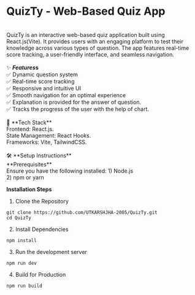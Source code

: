 # QuizTy - Web-Based Quiz App 
<br/>
QuizTy is an interactive web-based quiz application built using React.js(Vite). It provides users with an engaging platform to test their knowledge across various types of question. The app features real-time score tracking, a user-friendly interface, and seamless navigation.<br/>
<br/>
✨ <strong><i>Features</i>s</strong><br/>
✅ Dynamic question system<br/>
✅ Real-time score tracking<br/>
✅ Responsive and intuitive UI<br/>
✅ Smooth navigation for an optimal experience<br/>
✅ Explanation is provided for the answer of question.<br/>
✅ Tracks the progress of the user with the help of chart.<br/>
<br/>
🚀 **Tech Stack**<br/>
Frontend: React.js.<br/>
State Management: React Hooks.<br/>
Frameworks: Vite, TailwindCSS.<br/>
<br/>
🛠️ **Setup Instructions**<br/>
**Prerequisites**<br/>
Ensure you have the following installed:
1) Node.js<br/>
2) npm or yarn<br/>

**Installation Steps**<br/>
1) Clone the Repository<br/>
```
git clone https://github.com/UTKARSHJHA-2005/QuizTy.git
cd QuizTy
```
2) Install Dependencies<br/>
```
npm install
``` 
3) Run the development server <br/>
```
npm run dev
```
4) Build for Production <br/>
```
npm run build
```

